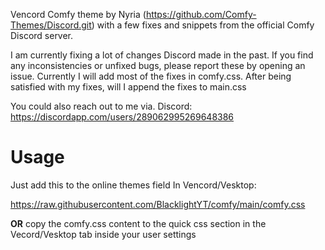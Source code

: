 Vencord Comfy theme by Nyria (https://github.com/Comfy-Themes/Discord.git) with a few fixes and snippets from the official Comfy Discord server. 

I am currently fixing a lot of changes Discord made in the past.
If you find any inconsistencies or unfixed bugs, please report these by opening an issue.
Currently I will add most of the fixes in comfy.css. After being satisfied with my fixes, will I append the fixes to main.css 

You could also reach out to me via. Discord: https://discordapp.com/users/289062995269648386

# Usage
Just add this to the online themes field In Vencord/Vesktop:

https://raw.githubusercontent.com/BlacklightYT/comfy/main/comfy.css

**OR** copy the comfy.css content to the quick css section in the Vecord/Vesktop tab inside your user settings
